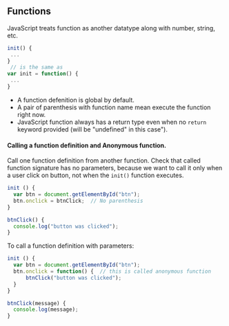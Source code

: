 ## Functions
JavaScript treats function as another datatype along with number, string, etc.
```javascript
init() {
 ...
}
 // is the same as
var init = function() {
 ...
}
```
- A function defenition is global by default.
- A pair of parenthesis with function name mean execute the function right now.
- JavaScript function always has a return type even when no `return` keyword provided (will be "undefined" in this case").

#### Calling a function definition and Anonymous function.
Call one function definition from another function. Check that called function signature has no parameters, because we want to call it only when a user click on button, not when the `init()` function executes.
```javascript
init () {
  var btn = document.getElementById("btn");
  btn.onclick = btnClick;  // No parenthesis
}

btnClick() {
  console.log("button was clicked");
}
```
To call a function definition with parameters:
```javascript
init () {
  var btn = document.getElementById("btn");
  btn.onclick = function() {  // this is called anonymous function
      btnClick("button was clicked"); 
  }
}

btnClick(message) {
  console.log(message);
}
```
